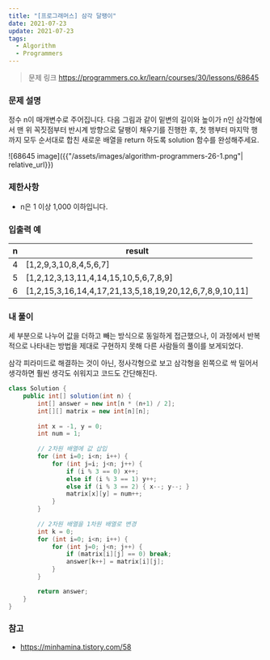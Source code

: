 ```yaml
---
title: "[프로그래머스] 삼각 달팽이"
date: 2021-07-23
update: 2021-07-23
tags:
  - Algorithm
  - Programmers
---
```


> 문제 링크
> <https://programmers.co.kr/learn/courses/30/lessons/68645>

### 문제 설명

정수 n이 매개변수로 주어집니다. 다음 그림과 같이 밑변의 길이와 높이가 n인 삼각형에서 맨 위 꼭짓점부터 반시계 방향으로 달팽이 채우기를 진행한 후, 첫 행부터 마지막 행까지 모두 순서대로 합친 새로운 배열을 return 하도록 solution 함수를 완성해주세요.

![68645 image]({{"/assets/images/algorithm-programmers-26-1.png"| relative_url}})

### 제한사항

- n은 1 이상 1,000 이하입니다.


### 입출력 예

|n|result|
|-|-|
|4|[1,2,9,3,10,8,4,5,6,7]|
|5|[1,2,12,3,13,11,4,14,15,10,5,6,7,8,9]|
|6|[1,2,15,3,16,14,4,17,21,13,5,18,19,20,12,6,7,8,9,10,11]|

### 내 풀이

세 부분으로 나누어 값을 더하고 빼는 방식으로 동일하게 접근했으나, 이 과정에서 반복적으로 나타내는 방법을 제대로 구현하지 못해 다른 사람들의 풀이를 보게되었다.

삼각 피라미드로 해결하는 것이 아닌, 정사각형으로 보고 삼각형을 왼쪽으로 싹 밀어서 생각하면 훨씬 생각도 쉬워지고 코드도 간단해진다.


```java
class Solution {
    public int[] solution(int n) {
        int[] answer = new int[n * (n+1) / 2];
        int[][] matrix = new int[n][n];
        
        int x = -1, y = 0;
        int num = 1;
        
        // 2차원 배열에 값 삽입
        for (int i=0; i<n; i++) {
            for (int j=i; j<n; j++) {
                if (i % 3 == 0) x++;
                else if (i % 3 == 1) y++;
                else if (i % 3 == 2) { x--; y--; }
                matrix[x][y] = num++;
            }
        }
        
        // 2차원 배열을 1차원 배열로 변경
        int k = 0;
        for (int i=0; i<n; i++) {
            for (int j=0; j<n; j++) {
                if (matrix[i][j] == 0) break;
                answer[k++] = matrix[i][j];
            }
        }

        return answer;
    }
}
```

### 참고
- https://minhamina.tistory.com/58